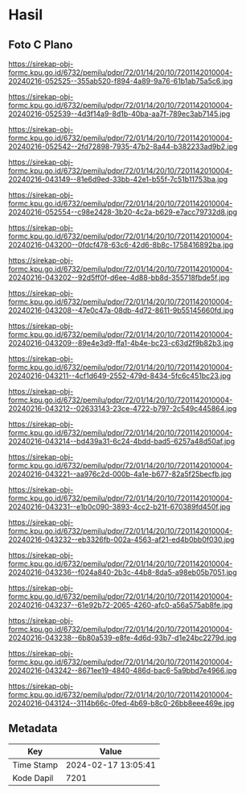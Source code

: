 # Hasil

## Foto C Plano

https://sirekap-obj-formc.kpu.go.id/6732/pemilu/pdpr/72/01/14/20/10/7201142010004-20240216-052525--355ab520-f894-4a89-9a76-61b1ab75a5c6.jpg

https://sirekap-obj-formc.kpu.go.id/6732/pemilu/pdpr/72/01/14/20/10/7201142010004-20240216-052539--4d3f14a9-8d1b-40ba-aa7f-789ec3ab7145.jpg

https://sirekap-obj-formc.kpu.go.id/6732/pemilu/pdpr/72/01/14/20/10/7201142010004-20240216-052542--2fd72898-7935-47b2-8a44-b382233ad9b2.jpg

https://sirekap-obj-formc.kpu.go.id/6732/pemilu/pdpr/72/01/14/20/10/7201142010004-20240216-043149--81e6d9ed-33bb-42e1-b55f-7c51b11753ba.jpg

https://sirekap-obj-formc.kpu.go.id/6732/pemilu/pdpr/72/01/14/20/10/7201142010004-20240216-052554--c98e2428-3b20-4c2a-b629-e7acc79732d8.jpg

https://sirekap-obj-formc.kpu.go.id/6732/pemilu/pdpr/72/01/14/20/10/7201142010004-20240216-043200--0fdcf478-63c6-42d6-8b8c-1758416892ba.jpg

https://sirekap-obj-formc.kpu.go.id/6732/pemilu/pdpr/72/01/14/20/10/7201142010004-20240216-043202--92d5ff0f-d6ee-4d88-bb8d-355718fbde5f.jpg

https://sirekap-obj-formc.kpu.go.id/6732/pemilu/pdpr/72/01/14/20/10/7201142010004-20240216-043208--47e0c47a-08db-4d72-8611-9b55145660fd.jpg

https://sirekap-obj-formc.kpu.go.id/6732/pemilu/pdpr/72/01/14/20/10/7201142010004-20240216-043209--89e4e3d9-ffa1-4b4e-bc23-c63d2f9b82b3.jpg

https://sirekap-obj-formc.kpu.go.id/6732/pemilu/pdpr/72/01/14/20/10/7201142010004-20240216-043211--4cf1d649-2552-479d-8434-5fc6c451bc23.jpg

https://sirekap-obj-formc.kpu.go.id/6732/pemilu/pdpr/72/01/14/20/10/7201142010004-20240216-043212--02633143-23ce-4722-b797-2c549c445864.jpg

https://sirekap-obj-formc.kpu.go.id/6732/pemilu/pdpr/72/01/14/20/10/7201142010004-20240216-043214--bd439a31-6c24-4bdd-bad5-6257a48d50af.jpg

https://sirekap-obj-formc.kpu.go.id/6732/pemilu/pdpr/72/01/14/20/10/7201142010004-20240216-043221--aa976c2d-000b-4a1e-b677-82a5f25becfb.jpg

https://sirekap-obj-formc.kpu.go.id/6732/pemilu/pdpr/72/01/14/20/10/7201142010004-20240216-043231--e1b0c090-3893-4cc2-b21f-670389fd450f.jpg

https://sirekap-obj-formc.kpu.go.id/6732/pemilu/pdpr/72/01/14/20/10/7201142010004-20240216-043232--eb3326fb-002a-4563-af21-ed4b0bb0f030.jpg

https://sirekap-obj-formc.kpu.go.id/6732/pemilu/pdpr/72/01/14/20/10/7201142010004-20240216-043236--f024a840-2b3c-44b8-8da5-a98eb05b7051.jpg

https://sirekap-obj-formc.kpu.go.id/6732/pemilu/pdpr/72/01/14/20/10/7201142010004-20240216-043237--61e92b72-2065-4260-afc0-a56a575ab8fe.jpg

https://sirekap-obj-formc.kpu.go.id/6732/pemilu/pdpr/72/01/14/20/10/7201142010004-20240216-043238--6b80a539-e8fe-4d6d-93b7-d1e24bc2279d.jpg

https://sirekap-obj-formc.kpu.go.id/6732/pemilu/pdpr/72/01/14/20/10/7201142010004-20240216-043242--8671ee19-4840-486d-bac6-5a9bbd7e4966.jpg

https://sirekap-obj-formc.kpu.go.id/6732/pemilu/pdpr/72/01/14/20/10/7201142010004-20240216-043124--3114b66c-0fed-4b69-b8c0-26bb8eee469e.jpg


## Metadata

| Key        | Value               |
| ---------- | ------------------- |
| Time Stamp | 2024-02-17 13:05:41 |
| Kode Dapil | 7201                |



